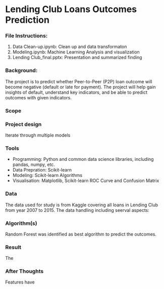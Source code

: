 # Lending Club Loans Outcomes Prediction

### File Instructions: 

1. Data Clean-up.ipynb: Clean up and data transformaton
2. Modeling.ipynb: Machine Learning Analysis and visualization
3. Lending Club_final.pptx: Presentation and summarized finding

### Background:

The project is to predict whether Peer-to-Peer (P2P) loan outcome will become negative (default or late for payment).  The project will help gain insights of default, understand key indicators, and be able to predict outcomes with given indicators. 

### Scope
### Project design

Iterate through multiple models

### Tools
- Programming: Python and common data science libraries, including pandas, numpy, etc.
- Data Prepration: Scikit-learn
- Modeling: Scikit-learn Algorithms
- Visualisation: Matplotlib, Scikit-learn ROC Curve and Confusion Matrix

### Data
The data used for study is from Kaggle covering all loans in Lending Club from year 2007 to 2015. The data handling including seerval aspects: 

### Algorithm(s)
Random Forest was identified as best algorithm to predict the outcomes. 

### Result
The

### After Thoughts

Features have





